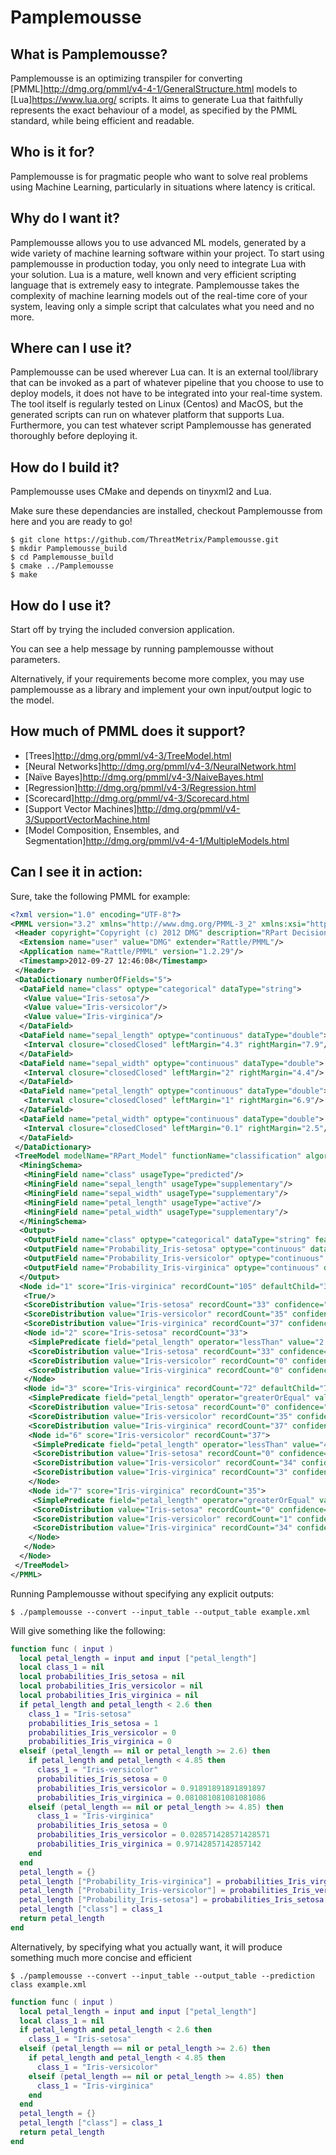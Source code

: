 # Pamplemousse
## What is Pamplemousse?
Pamplemousse is an optimizing transpiler for converting [PMML]http://dmg.org/pmml/v4-4-1/GeneralStructure.html models to [Lua]https://www.lua.org/ scripts.
It aims to generate Lua that faithfully represents the exact behaviour of a model, as specified by the PMML standard, while being efficient and readable.

## Who is it for?
Pamplemousse is for pragmatic people who want to solve real problems using Machine Learning, particularly in situations where latency is critical.

## Why do I want it?
Pamplemousse allows you to use advanced ML models, generated by a wide variety of machine learning software within your project.
To start using pamplemousse in production today, you only need to integrate Lua with your solution. Lua is a mature, well known and very efficient scripting language that is extremely easy to integrate.
Pamplemousse takes the complexity of machine learning models out of the real-time core of your system, leaving only a simple script that calculates what you need and no more.

## Where can I use it?
Pamplemousse can be used wherever Lua can. It is an external tool/library that can be invoked as a part of whatever pipeline that you choose to use to deploy models, it does not have to be integrated into your real-time system. The tool itself is regularly tested on Linux (Centos) and MacOS, but the generated scripts can run on whatever platform that supports Lua. Furthermore, you can test whatever script Pamplemousse has generated thoroughly before deploying it.

## How do I build it?
Pamplemousse uses CMake and depends on tinyxml2 and Lua.

Make sure these dependancies are installed, checkout Pamplemousse from here and you are ready to go!
```
$ git clone https://github.com/ThreatMetrix/Pamplemousse.git
$ mkdir Pamplemousse_build
$ cd Pamplemousse_build
$ cmake ../Pamplemousse
$ make
```

## How do I use it?
Start off by trying the included conversion application.

You can see a help message by running pamplemousse without parameters.

Alternatively, if your requirements become more complex, you may use pamplemousse as a library and implement your own input/output logic to the model.

## How much of PMML does it support?
* [Trees]http://dmg.org/pmml/v4-3/TreeModel.html
* [Neural Networks]http://dmg.org/pmml/v4-3/NeuralNetwork.html
* [Naïve Bayes]http://dmg.org/pmml/v4-3/NaiveBayes.html
* [Regression]http://dmg.org/pmml/v4-3/Regression.html
* [Scorecard]http://dmg.org/pmml/v4-3/Scorecard.html
* [Support Vector Machines]http://dmg.org/pmml/v4-3/SupportVectorMachine.html
* [Model Composition, Ensembles, and Segmentation]http://dmg.org/pmml/v4-4-1/MultipleModels.html

## Can I see it in action:
Sure, take the following PMML for example:
```xml
<?xml version="1.0" encoding="UTF-8"?>
<PMML version="3.2" xmlns="http://www.dmg.org/PMML-3_2" xmlns:xsi="http://www.w3.org/2001/XMLSchema-instance" xsi:schemaLocation="http://www.dmg.org/PMML-3_2 http://www.dmg.org/v3-2/pmml-3-2.xsd">
 <Header copyright="Copyright (c) 2012 DMG" description="RPart Decision Tree Model">
  <Extension name="user" value="DMG" extender="Rattle/PMML"/>
  <Application name="Rattle/PMML" version="1.2.29"/>
  <Timestamp>2012-09-27 12:46:08</Timestamp>
 </Header>
 <DataDictionary numberOfFields="5">
  <DataField name="class" optype="categorical" dataType="string">
   <Value value="Iris-setosa"/>
   <Value value="Iris-versicolor"/>
   <Value value="Iris-virginica"/>
  </DataField>
  <DataField name="sepal_length" optype="continuous" dataType="double">
   <Interval closure="closedClosed" leftMargin="4.3" rightMargin="7.9"/>
  </DataField>
  <DataField name="sepal_width" optype="continuous" dataType="double">
   <Interval closure="closedClosed" leftMargin="2" rightMargin="4.4"/>
  </DataField>
  <DataField name="petal_length" optype="continuous" dataType="double">
   <Interval closure="closedClosed" leftMargin="1" rightMargin="6.9"/>
  </DataField>
  <DataField name="petal_width" optype="continuous" dataType="double">
   <Interval closure="closedClosed" leftMargin="0.1" rightMargin="2.5"/>
  </DataField>
 </DataDictionary>
 <TreeModel modelName="RPart_Model" functionName="classification" algorithmName="rpart" splitCharacteristic="binarySplit" missingValueStrategy="defaultChild">
  <MiningSchema>
   <MiningField name="class" usageType="predicted"/>
   <MiningField name="sepal_length" usageType="supplementary"/>
   <MiningField name="sepal_width" usageType="supplementary"/>
   <MiningField name="petal_length" usageType="active"/>
   <MiningField name="petal_width" usageType="supplementary"/>
  </MiningSchema>
  <Output>
   <OutputField name="class" optype="categorical" dataType="string" feature="predictedValue"/>
   <OutputField name="Probability_Iris-setosa" optype="continuous" dataType="double" feature="probability" value="Iris-setosa"/>
   <OutputField name="Probability_Iris-versicolor" optype="continuous" dataType="double" feature="probability" value="Iris-versicolor"/>
   <OutputField name="Probability_Iris-virginica" optype="continuous" dataType="double" feature="probability" value="Iris-virginica"/>
  </Output>
  <Node id="1" score="Iris-virginica" recordCount="105" defaultChild="3">
   <True/>
   <ScoreDistribution value="Iris-setosa" recordCount="33" confidence="0.314285714285714"/>
   <ScoreDistribution value="Iris-versicolor" recordCount="35" confidence="0.333333333333333"/>
   <ScoreDistribution value="Iris-virginica" recordCount="37" confidence="0.352380952380952"/>
   <Node id="2" score="Iris-setosa" recordCount="33">
    <SimplePredicate field="petal_length" operator="lessThan" value="2.6"/>
    <ScoreDistribution value="Iris-setosa" recordCount="33" confidence="1"/>
    <ScoreDistribution value="Iris-versicolor" recordCount="0" confidence="0"/>
    <ScoreDistribution value="Iris-virginica" recordCount="0" confidence="0"/>
   </Node>
   <Node id="3" score="Iris-virginica" recordCount="72" defaultChild="7">
    <SimplePredicate field="petal_length" operator="greaterOrEqual" value="2.6"/>
    <ScoreDistribution value="Iris-setosa" recordCount="0" confidence="0"/>
    <ScoreDistribution value="Iris-versicolor" recordCount="35" confidence="0.486111111111111"/>
    <ScoreDistribution value="Iris-virginica" recordCount="37" confidence="0.513888888888889"/>
    <Node id="6" score="Iris-versicolor" recordCount="37">
     <SimplePredicate field="petal_length" operator="lessThan" value="4.85"/>
     <ScoreDistribution value="Iris-setosa" recordCount="0" confidence="0"/>
     <ScoreDistribution value="Iris-versicolor" recordCount="34" confidence="0.918918918918919"/>
     <ScoreDistribution value="Iris-virginica" recordCount="3" confidence="0.0810810810810811"/>
    </Node>
    <Node id="7" score="Iris-virginica" recordCount="35">
     <SimplePredicate field="petal_length" operator="greaterOrEqual" value="4.85"/>
     <ScoreDistribution value="Iris-setosa" recordCount="0" confidence="0"/>
     <ScoreDistribution value="Iris-versicolor" recordCount="1" confidence="0.0285714285714286"/>
     <ScoreDistribution value="Iris-virginica" recordCount="34" confidence="0.971428571428571"/>
    </Node>
   </Node>
  </Node>
 </TreeModel>
</PMML>
```

Running Pamplemousse without specifying any explicit outputs:
```
$ ./pamplemousse --convert --input_table --output_table example.xml
```

Will give something like the following:
```lua
function func ( input )
  local petal_length = input and input ["petal_length"]
  local class_1 = nil
  local probabilities_Iris_setosa = nil
  local probabilities_Iris_versicolor = nil
  local probabilities_Iris_virginica = nil
  if petal_length and petal_length < 2.6 then
    class_1 = "Iris-setosa"
    probabilities_Iris_setosa = 1
    probabilities_Iris_versicolor = 0
    probabilities_Iris_virginica = 0
  elseif (petal_length == nil or petal_length >= 2.6) then
    if petal_length and petal_length < 4.85 then
      class_1 = "Iris-versicolor"
      probabilities_Iris_setosa = 0
      probabilities_Iris_versicolor = 0.91891891891891897
      probabilities_Iris_virginica = 0.081081081081081086
    elseif (petal_length == nil or petal_length >= 4.85) then
      class_1 = "Iris-virginica"
      probabilities_Iris_setosa = 0
      probabilities_Iris_versicolor = 0.028571428571428571
      probabilities_Iris_virginica = 0.97142857142857142
    end
  end
  petal_length = {}
  petal_length ["Probability_Iris-virginica"] = probabilities_Iris_virginica or 0
  petal_length ["Probability_Iris-versicolor"] = probabilities_Iris_versicolor or 0
  petal_length ["Probability_Iris-setosa"] = probabilities_Iris_setosa or 0
  petal_length ["class"] = class_1
  return petal_length
end
```

Alternatively, by specifying what you actually want, it will produce something much more concise and efficient
```
$ ./pamplemousse --convert --input_table --output_table --prediction class example.xml
```

```lua
function func ( input )
  local petal_length = input and input ["petal_length"]
  local class_1 = nil
  if petal_length and petal_length < 2.6 then
    class_1 = "Iris-setosa"
  elseif (petal_length == nil or petal_length >= 2.6) then
    if petal_length and petal_length < 4.85 then
      class_1 = "Iris-versicolor"
    elseif (petal_length == nil or petal_length >= 4.85) then
      class_1 = "Iris-virginica"
    end
  end
  petal_length = {}
  petal_length ["class"] = class_1
  return petal_length
end
```
